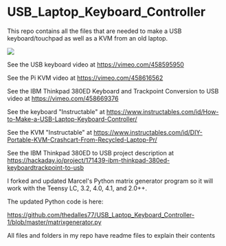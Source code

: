 # USB_Laptop_Keyboard_Controller
 This repo contains all the files that are needed to make a USB keyboard/touchpad as well as a KVM from an old laptop.

![](Images/Keyboards.JPG)

 See the USB keyboard video at https://vimeo.com/458595950
 
 See the Pi KVM video at https://vimeo.com/458616562
 
 See the IBM Thinkpad 380ED Keyboard and Trackpoint Conversion to USB video at https://vimeo.com/458669376
 
 See the keyboard "Instructable" at https://www.instructables.com/id/How-to-Make-a-USB-Laptop-Keyboard-Controller/

 See the KVM "Instructable" at https://www.instructables.com/id/DIY-Portable-KVM-Crashcart-From-Recycled-Laptop-Pr/
 
 See the IBM Thinkpad 380ED to USB project description at https://hackaday.io/project/171439-ibm-thinkpad-380ed-keyboardtrackpoint-to-usb
 
 I forked and updated Marcel's Python matrix generator program so it will work with the Teensy LC, 3.2, 4.0, 4.1, and 2.0++. 
 
 The updated Python code is here:
 
 https://github.com/thedalles77/USB_Laptop_Keyboard_Controller-1/blob/master/matrixgenerator.py
 
 All files and folders in my repo have readme files to explain their contents
 
 
